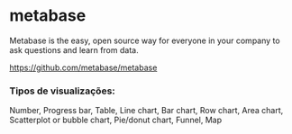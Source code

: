 # metabase
Metabase is the easy, open source way for everyone in your company to ask questions and learn from data.

https://github.com/metabase/metabase

### Tipos de visualizações: 
Number, Progress bar, Table, Line chart, Bar chart, Row chart, Area chart, Scatterplot or bubble chart, Pie/donut chart, Funnel, Map
